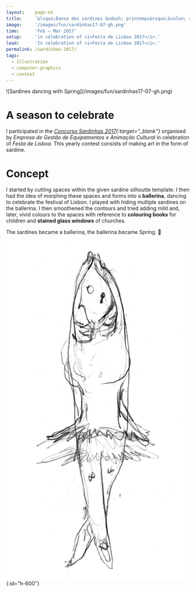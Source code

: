 ```yaml
---
layout:    page-nh
title:     '&lsquo;Danse des sardines &ndash; printemps&rsquo;&colon; sardines dancing with Spring'
image:     '/images/fun/sardinhas17-07-gh.png'
time:      'Feb ~ Mar 2017'
setup:     'in celebration of <i>Festa de Lisboa 2017</i>.'
lead:      'In celebration of <i>Festa de Lisboa 2017</i>.'
permalink: /sardinhas-2017/
tags:
  - illustration
  - computer-graphics
  - contest
---
```


<div id="sardine-17" class="wide" markdown="1">
![Sardines dancing with Spring](/images/fun/sardinhas17-07-gh.png)
</div>

# A season to celebrate
I participated in the <i>[Concurso Sardinhas 2017](http://lisboanarua.com/festasdelisboa/2017/05/24/sardinhas-vencedoras-2017/){:target="_blank"}</i> organised by <i>Empresa de Gestão de Equipamentos e Animação Cultural</i> in celebration of <i>Festa de Lisboa</i>. This yearly contest consists of making art in the form of sardine.

# Concept
I started by cutting spaces within the given sardine silhoutte template. I then had the idea of morphing these spaces and forms into a **ballerina**, dancing to celebrate the festival of Lisbon. I played with hiding multiple sardines on the ballerina. I then smoothened the contours and tried adding mild and, later, vivid colours to the spaces with reference to **colouring books** for children and **stained glass windows** of churches.

The sardines became a ballerina, the ballerina became Spring. 🙂

![Development of sardine - Spring](/images/fun/sardinhas17-loop-gh.gif){:id="h-600"}

<!--- Imagining that children could play with this colouring template, for making this colour model more **accessible** to children with sight conditions, when the illustration/graphics are passed to greyscale, the ballerina can be still obviously seen. --->